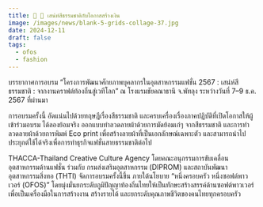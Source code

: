 ```yaml
---
title: 🍁 💸 เสน่ห์สีธรรมชาติกับโอกาสสร้างเงิน
image: /images/news/blank-5-grids-collage-37.jpg
date: 2024-12-11
draft: false
tags:
  - ofos
  - fashion
---
```

บรรยากาศการอบรม “โครงการพัฒนาศักยภาพบุคลากรในอุตสาหกรรมแฟชั่น 2567 : เสน่ห์สีธรรมชาติ : จากงานคราฟต์ท้องถิ่นสู่เวทีโลก” ณ โรงแรมชัยคณาธานี จ.พัทลุง ระหว่างวันที่ 7–9 ธ.ค. 2567 ที่ผ่านมา



การอบรมครั้งนี้ อัดแน่นไปด้วยทฤษฎีเรื่องสีธรรมชาติ และครบเครื่องเรื่องภาคปฏิบัติที่เปิดโอกาสให้ผู้เข้าร่วมอบรม ได้ลองย้อมจริง ออกแบบทำลวดลายผ้าด้วยการมัดย้อมเก๋ๆ จากสีธรรมชาติ และการทำลวดลายผ้าด้วยการพิมพ์ Eco print เพื่อสร้างลายผ้าที่เป็นเอกลักษณ์เฉพาะตัว และสามารถนำไปประยุกต์ใช้ได้จริงเพื่อการทำธุรกิจแฟชั่นสายธรรมชาติต่อไป



THACCA-Thailand Creative Culture Agency โดยคณะอนุกรรมการขับเคลื่อนอุตสาหกรรมด้านแฟชั่น ร่วมกับ กรมส่งเสริมอุตสาหกรรม (DIPROM) และสถาบันพัฒนาอุตสาหกรรมสิ่งทอ (THTI) จัดการอบรมครั้งนี้ขึ้น ภายใต้นโยบาย “หนึ่งครอบครัว หนึ่งซอฟต์พาวเวอร์ (OFOS)” โดยมุ่งมั่นยกระดับภูมิปัญญาท้องถิ่นไทยให้เป็นทักษะสร้างสรรค์ด้านซอฟต์พาวเวอร์ เพื่อเป็นเครื่องมือในการสร้างงาน สร้างรายได้ และยกระดับคุณภาพชีวิตของคนไทยทุกครอบครัว
